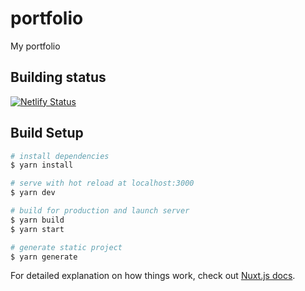 # portfolio

My portfolio

## Building status

[![Netlify Status](https://api.netlify.com/api/v1/badges/42df70c9-3607-4447-b0c1-8a5f283b34ad/deploy-status)](https://app.netlify.com/sites/aliataf/deploys)

## Build Setup

```bash
# install dependencies
$ yarn install

# serve with hot reload at localhost:3000
$ yarn dev

# build for production and launch server
$ yarn build
$ yarn start

# generate static project
$ yarn generate
```

For detailed explanation on how things work, check out [Nuxt.js docs](https://nuxtjs.org).
